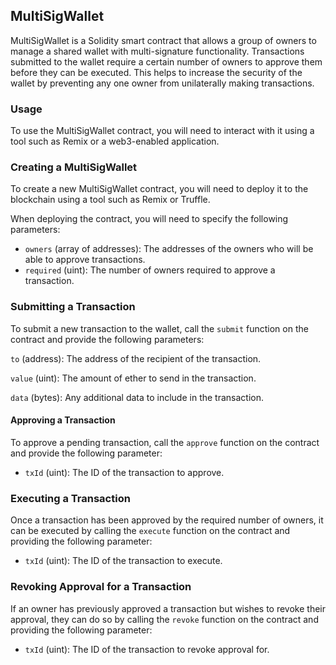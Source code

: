## MultiSigWallet

MultiSigWallet is a Solidity smart contract that allows a group of owners to manage a shared wallet with multi-signature functionality. Transactions submitted to the wallet require a certain number of owners to approve them before they can be executed. This helps to increase the security of the wallet by preventing any one owner from unilaterally making transactions.

### Usage

To use the MultiSigWallet contract, you will need to interact with it using a tool such as Remix or a web3-enabled application.

### Creating a MultiSigWallet

To create a new MultiSigWallet contract, you will need to deploy it to the blockchain using a tool such as Remix or Truffle.

When deploying the contract, you will need to specify the following parameters:

- `owners` (array of addresses): The addresses of the owners who will be able to approve transactions.
- `required` (uint): The number of owners required to approve a transaction.

### Submitting a Transaction

To submit a new transaction to the wallet, call the `submit` function on the contract and provide the following parameters:

`to` (address): The address of the recipient of the transaction.

`value` (uint): The amount of ether to send in the transaction.

`data` (bytes): Any additional data to include in the transaction.

#### Approving a Transaction

To approve a pending transaction, call the `approve` function on the contract and provide the following parameter:

- `txId` (uint): The ID of the transaction to approve.

### Executing a Transaction

Once a transaction has been approved by the required number of owners, it can be executed by calling the `execute` function on the contract and providing the following parameter:

- `txId` (uint): The ID of the transaction to execute.

### Revoking Approval for a Transaction

If an owner has previously approved a transaction but wishes to revoke their approval, they can do so by calling the `revoke` function on the contract and providing the following parameter:

- `txId` (uint): The ID of the transaction to revoke approval for.
